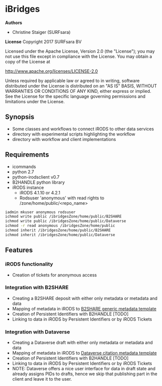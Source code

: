 # iBridges
**Authors**
- Christine Staiger (SURFsara)

**License**
Copyright 2017 SURFsara BV

Licensed under the Apache License, Version 2.0 (the "License"); you may not use this file except in compliance with the License. You may obtain a copy of the License at

http://www.apache.org/licenses/LICENSE-2.0

Unless required by applicable law or agreed to in writing, software distributed under the License is distributed on an "AS IS" BASIS, WITHOUT WARRANTIES OR CONDITIONS OF ANY KIND, either express or implied. See the License for the specific language governing permissions and limitations under the License.

## Synopsis
- Some classes and workflows to connect iRODS to other data services
- directory with experimental scripts highlighting the workflow
- directory with workflow and client implementations

## Requirements
- icommands
- python 2.7
- python-irodsclient v0.7
- B2HANDLE python library
- iRODS instance
  - iRODS 4.1.10 or 4.2.1
  - Rodsuser 'anonymous' with read rights to /zone/home/public/<repo_name> 
 ```sh
 iadmin mkuser anonymous rodsuser
 ichmod write public /ibridgesZone/home/public/B2SHARE
 ichmod write public /ibridgesZone/home/public/Dataverse
 ichmod -r read anonymous /ibridgesZone/home/public
 ichmod inherit /ibridgesZone/home/public/B2SHARE
 ichmod inherit /ibridgesZone/home/public/Dataverse
 ```
  
 ## Features
 ### iRODS functionality
 - Creation of tickets for anonymous access
 
 ### Integration with B2SHARE
 - Creating a B2SHARE deposit with either only metadata or metadata and data
 - Mapping of metadata in iRODS to [B2SHARE generic metadata template](B2SHARE-metadata-map.md)
 - Creation of Persistent Identifiers with B2HANDLE [TODO]
 - Linking to data in iRODS by Persistent Identifiers or by iRODS Tickets
 
  ### Integration with Dataverse
 - Creating a Dataverse draft with either only metadata or metadata and data
 - Mapping of metadata in iRODS to [Dataverse citation metadata template](Dataverse_metadata_map.md)
 - Creation of Persistent Identifiers with B2HANDLE [TODO]
 - Linking to data in iRODS by Persistent Identifiers or by iRODS Tickets
 - NOTE: Dataverse offers a nice user interface for data in draft state and already assigns PIDs to drafts, hence we skip that publishing part in the client and leave it to the user.

